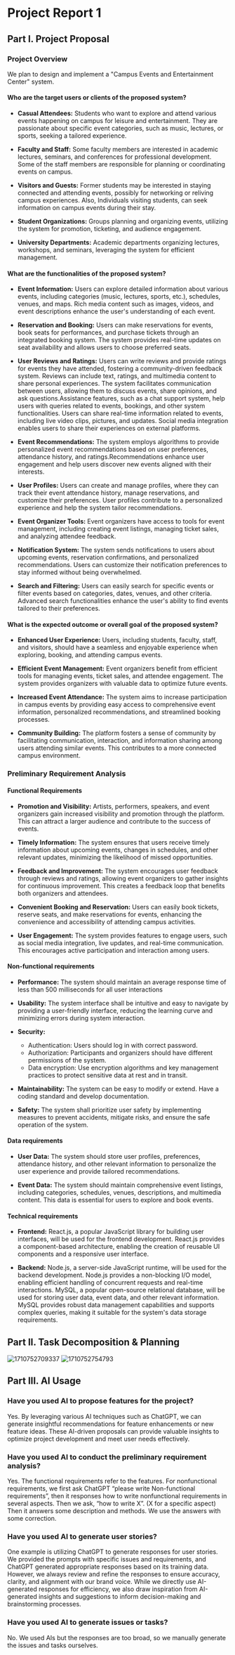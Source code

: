 # Project Report 1

## Part I. Project Proposal

### Project Overview

We plan to design and implement a "Campus Events and Entertainment Center" system.

#### Who are the target users or clients of the proposed system?

* **Casual Attendees:**
 Students who want to explore and attend various events happening on campus for leisure and entertainment. They are passionate about specific event categories, such as music, lectures, or sports, seeking a tailored experience.

* **Faculty and Staff:**
 Some faculty members are interested in academic lectures, seminars, and conferences for professional development. Some of the staff members are responsible for planning or coordinating events on campus.

* **Visitors and Guests:**
 Former students may be interested in staying connected and attending events, possibly for networking or reliving campus experiences. Also, Individuals visiting students, can seek information on campus events during their stay.

* **Student Organizations:**
  Groups planning and organizing events, utilizing the system for promotion, ticketing, and audience engagement.

* **University Departments:**
  Academic departments organizing lectures, workshops, and seminars, leveraging the system for efficient management.

#### What are the functionalities of the proposed system?

* **Event Information:**
  Users can explore detailed information about various events, including categories (music, lectures, sports, etc.), schedules, venues, and maps. Rich media content such as images, videos, and event descriptions enhance the user's understanding of each event.
  
* **Reservation and Booking:**
  Users can make reservations for events, book seats for performances, and purchase tickets through an integrated booking system. The system provides real-time updates on seat availability and allows users to choose preferred seats.

* **User Reviews and Ratings:**
  Users can write reviews and provide ratings for events they have attended, fostering a community-driven feedback system. Reviews can include text, ratings, and multimedia content to share personal experiences. The system facilitates communication between users, allowing them to discuss events, share opinions, and ask questions.Assistance features, such as a chat support system, help users with queries related to events, bookings, and other system functionalities. Users can share real-time information related to events, including live video clips, pictures, and updates. Social media integration enables users to share their experiences on external platforms.

* **Event Recommendations:**
  The system employs algorithms to provide personalized event recommendations based on user preferences, attendance history, and ratings.Recommendations enhance user engagement and help users discover new events aligned with their interests.

* **User Profiles:**
  Users can create and manage profiles, where they can track their event attendance history, manage reservations, and customize their preferences. User profiles contribute to a personalized experience and help the system tailor recommendations.

* **Event Organizer Tools:**
  Event organizers have access to tools for event management, including creating event listings, managing ticket sales, and analyzing attendee feedback.

* **Notification System:**
  The system sends notifications to users about upcoming events, reservation confirmations, and personalized recommendations. Users can customize their notification preferences to stay informed without being overwhelmed.

* **Search and Filtering:**
  Users can easily search for specific events or filter events based on categories, dates, venues, and other criteria. Advanced search functionalities enhance the user's ability to find events tailored to their preferences.

#### What is the expected outcome or overall goal of the proposed system?

* **Enhanced User Experience:**
  Users, including students, faculty, staff, and visitors, should have a seamless and enjoyable experience when exploring, booking, and attending campus events.

* **Efficient Event Management:**
  Event organizers benefit from efficient tools for managing events, ticket sales, and attendee engagement. The system provides organizers with valuable data to optimize future events.

* **Increased Event Attendance:**
  The system aims to increase participation in campus events by providing easy access to comprehensive event information, personalized recommendations, and streamlined booking processes.

* **Community Building:**
  The platform fosters a sense of community by facilitating communication, interaction, and information sharing among users attending similar events. This contributes to a more connected campus environment.

### Preliminary Requirement Analysis

#### Functional Requirements

* **Promotion and Visibility:**
  Artists, performers, speakers, and event organizers gain increased visibility and promotion through the platform. This can attract a larger audience and contribute to the success of events.

* **Timely Information:**
  The system ensures that users receive timely information about upcoming events, changes in schedules, and other relevant updates, minimizing the likelihood of missed opportunities.

* **Feedback and Improvement:**
  The system encourages user feedback through reviews and ratings, allowing event organizers to gather insights for continuous improvement. This creates a feedback loop that benefits both organizers and attendees.

* **Convenient Booking and Reservation:**
  Users can easily book tickets, reserve seats, and make reservations for events, enhancing the convenience and accessibility of attending campus activities.

* **User Engagement:**
  The system provides features to engage users, such as social media integration, live updates, and real-time communication. This encourages active participation and interaction among users.

#### Non-functional requirements

* **Performance:**
  The system should maintain an average response time of less than 500 milliseconds for all user interactions

* **Usability:**
  The system interface shall be intuitive and easy to navigate by providing a user-friendly interface, reducing the learning curve and minimizing errors during system interaction.

* **Security:**
  * Authentication: Users should log in with correct password.
  * Authorization: Participants and organizers should have different permissions of the system.
  * Data encryption: Use encryption algorithms and key management practices to protect sensitive data at rest and in transit.

* **Maintainability:**
The system can be easy to modify or extend. Have a coding standard and develop documentation.

* **Safety:**
The system shall prioritize user safety by implementing measures to prevent accidents, mitigate risks, and ensure the safe operation of the system.

#### Data requirements

* **User Data:**
  The system should store user profiles, preferences, attendance history, and other relevant information to personalize the user experience and provide tailored recommendations.

* **Event Data:**
  The system should maintain comprehensive event listings, including categories, schedules, venues, descriptions, and multimedia content. This data is essential for users to explore and book events.

#### Technical requirements

* **Frontend:**
  React.js, a popular JavaScript library for building user interfaces, will be used for the frontend development. React.js provides a component-based architecture, enabling the creation of reusable UI components and a responsive user interface.

* **Backend:**
  Node.js, a server-side JavaScript runtime, will be used for the backend development. Node.js provides a non-blocking I/O model, enabling efficient handling of concurrent requests and real-time interactions.
  MySQL, a popular open-source relational database, will be used for storing user data, event data, and other relevant information. MySQL provides robust data management capabilities and supports complex queries, making it suitable for the system's data storage requirements.

## Part II. Task Decomposition & Planning

![1710752709337](image/report1-34/1710752709337.png)
![1710752754793](image/report1-34/1710752754793.png)

## Part III. AI Usage

### Have you used AI to propose features for the project?

Yes. By leveraging various AI techniques such as ChatGPT, we can generate insightful recommendations for feature enhancements or new feature ideas. These AI-driven proposals can provide valuable insights to optimize project development and meet user needs effectively.

### Have you used AI to conduct the preliminary requirement analysis?

Yes. The functional requirements refer to the features. For nonfunctional requirements, we first ask ChatGPT “please write Non-functional requirements”, then it responses how to write nonfunctional requirements in several aspects. Then we ask, “how to write X”. (X for a specific aspect) Then it answers some description and methods. We use the answers with some correction.

### Have you used AI to generate user stories?

One example is utilizing ChatGPT to generate responses for user stories. We provided the prompts with specific issues and requirements, and ChatGPT generated appropriate responses based on its training data. However, we always review and refine the responses to ensure accuracy, clarity, and alignment with our brand voice. While we directly use AI-generated responses for efficiency, we also draw inspiration from AI-generated insights and suggestions to inform decision-making and brainstorming processes.

### Have you used AI to generate issues or tasks?

No. We used AIs but the responses are too broad, so we manually generate the issues and tasks ourselves.
